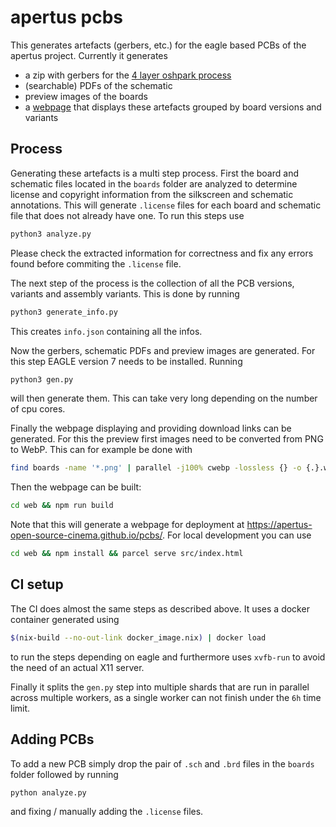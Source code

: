 # apertus pcbs
This generates artefacts (gerbers, etc.) for the eagle based PCBs of the apertus project. 
Currently it generates
- a zip with gerbers for the [4 layer oshpark process](https://docs.oshpark.com/services/four-layer/)
- (searchable) PDFs of the schematic
- preview images of the boards
- a [webpage](https://apertus-open-source-cinema.github.io/pcbs) that displays these artefacts grouped by board versions and variants
## Process
Generating these artefacts is a multi step process. First the board and schematic files located in the `boards` folder are analyzed to determine license and copyright information from the silkscreen and schematic annotations. This will generate `.license` files for each board and schematic file that does not already have one. To run this steps use 
```sh
python3 analyze.py
```
Please check the extracted information for correctness and fix any errors found before commiting the `.license` file.

The next step of the process is the collection of all the PCB versions, variants and assembly variants. This is done by running
``` sh
python3 generate_info.py
```
This creates `info.json` containing all the infos.

Now the gerbers, schematic PDFs and preview images are generated. For this step EAGLE version 7 needs to be installed. Running
``` sh
python3 gen.py
```
will then generate them. This can take very long depending on the number of cpu cores.

Finally the webpage displaying and providing download links can be generated. For this the preview first images need to be converted from PNG to WebP. This can for example be done with

``` sh
find boards -name '*.png' | parallel -j100% cwebp -lossless {} -o {.}.webp
```

Then the webpage can be built:
``` sh
cd web && npm run build
```
Note that this will generate a webpage for deployment at https://apertus-open-source-cinema.github.io/pcbs/. For local development you can use
``` sh
cd web && npm install && parcel serve src/index.html
```
## CI setup
The CI does almost the same steps as described above. It uses a docker container generated using
``` sh
$(nix-build --no-out-link docker_image.nix) | docker load
```
to run the steps depending on eagle and furthermore uses `xvfb-run` to avoid the need of an actual X11 server.

Finally it splits the `gen.py` step into multiple shards that are run in parallel across multiple workers, as a single worker can not finish under the `6h` time limit.
## Adding PCBs
To add a new PCB simply drop the pair of `.sch` and `.brd` files in the `boards` folder followed by running 
```sh 
python analyze.py
```
and fixing / manually adding the `.license` files.
